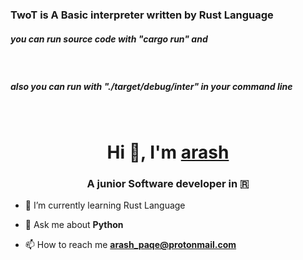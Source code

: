 <h3>TwoT is A Basic interpreter written by Rust Language</h3>

<h5>you can run source code with "cargo run" and</h5><br>
<h5>also you can run with "./target/debug/inter" in your command line</h5><br>


<h1 align="center">Hi 👋, I'm <a href="https://github.com/arashPQ" target="blank">
arash</a></h1>
<h3 align="center">A junior Software developer in &#127479 </h3>


- 🌱 I’m currently learning Rust Language

- 💬 Ask me about **Python**

- 📫 How to reach me **arash_paqe@protonmail.com**
